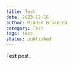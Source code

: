 ```yaml
---
title: Test
date: 2023-12-16
author: Mladen Gibanica
category: Test
tags: test
status: published
---
```

Test post.